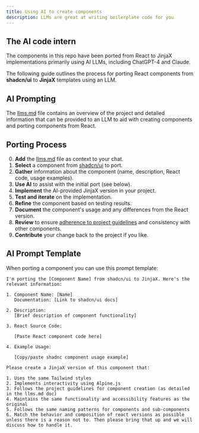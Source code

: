 ```yaml
---
title: Using AI to create components
description: LLMs are great at writing boilerplate code for you
---
```

<Prose>

## The AI code intern

The components in this repo have been ported from React to JinjaX implementations primarily using AI LLMs, including ChatGPT-4 and Claude.

The following guide outlines the process for porting React components from **shadcn/ui** to **JinjaX** templates using
an LLM.

## AI Prompting

The [llms.md](https://github.com/basicmachines-co/basic-components/blob/main/llms.md) file contains an overview of the project and detailed information that can be provided to an LLM 
to aid with creating components and porting components from React.   

</Prose>

<IncludeFile dir="." file_name="llms.md"/>

<Prose>

## Porting Process

0. **Add** the [llms.md](https://github.com/basicmachines-co/basic-components/blob/main/llms.md) file as context to your chat.
1. **Select** a component from [shadcn/ui](https://ui.shadcn.com/) to port.
2. **Gather** information about the component (name, description, React code, usage examples).
3. **Use AI** to assist with the initial port (see below).
4. **Implement** the AI-provided JinjaX version in your project.
5. **Test and iterate** on the implementation.
6. **Refine** the component based on testing results.
7. **Document** the component's usage and any differences from the React version.
8. **Review** to ensure [adherence to project guidelines](/docs/components) and consistency with other components.
9. **Contribute** your change back to the project if you like.


## AI Prompt Template

When porting a component you can use this prompt template:

```
I'm porting the [Component Name] from shadcn/ui to JinjaX. Here's the relevant information:

1. Component Name: [Name]
   Documentation: [Link to shadcn/ui docs]

2. Description:
   [Brief description of component functionality]

3. React Source Code:
   
   [Paste React component code here]
   
4. Example Usage:
   
   [Copy/paste shadnc component usage example]
   
Please create a JinjaX version of this component that:

1. Uses the same Tailwind styles
2. Implements interactivity using Alpine.js
3. Follows the project guidelines for component creation (as detailed in the llms.md doc)
4. Maintains the same functionality and accessibility features as the original
5. Follows the same naming patterns for components and sub-components
6. Match the behavior and composition of react versions as possible unless there is a reason not to. Then please bring that up and we will discuss how to handle it.

```
</Prose>
